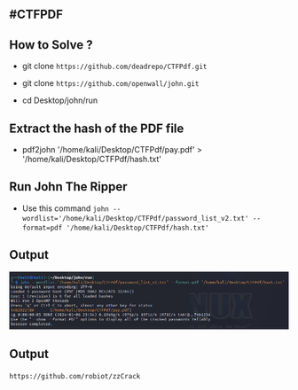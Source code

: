 #CTFPDF
-------------------

How to Solve ?
-------------------

- git clone `https://github.com/deadrepo/CTFPdf.git`

- git clone  `https://github.com/openwall/john.git`
- cd Desktop/john/run

Extract the hash of the PDF file 
-------------------
- pdf2john '/home/kali/Desktop/CTFPdf/pay.pdf' > '/home/kali/Desktop/CTFPdf/hash.txt' 

Run John The Ripper 
-------------------
- Use this command `john --wordlist='/home/kali/Desktop/CTFPdf/password_list_v2.txt' --format=pdf '/home/kali/Desktop/CTFPdf/hash.txt'`

Output
-------------------
![](john.png)

Output
-------------------
`https://github.com/robiot/zzCrack`
